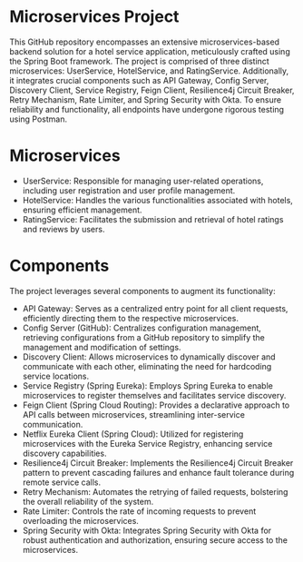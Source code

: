 # Microservices Project
This GitHub repository encompasses an extensive microservices-based backend solution for a hotel service application, meticulously crafted using the Spring Boot framework. The project is comprised of three distinct microservices: UserService, HotelService, and RatingService. Additionally, it integrates crucial components such as API Gateway, Config Server, Discovery Client, Service Registry, Feign Client, Resilience4j Circuit Breaker, Retry Mechanism, Rate Limiter, and Spring Security with Okta. To ensure reliability and functionality, all endpoints have undergone rigorous testing using Postman.

# Microservices
- UserService: Responsible for managing user-related operations, including user registration and user profile management.
- HotelService: Handles the various functionalities associated with hotels, ensuring efficient management.
- RatingService: Facilitates the submission and retrieval of hotel ratings and reviews by users.

# Components
The project leverages several components to augment its functionality:

- API Gateway: Serves as a centralized entry point for all client requests, efficiently directing them to the respective microservices.
- Config Server (GitHub): Centralizes configuration management, retrieving configurations from a GitHub repository to simplify the management and modification of settings.
- Discovery Client: Allows microservices to dynamically discover and communicate with each other, eliminating the need for hardcoding service locations.
- Service Registry (Spring Eureka): Employs Spring Eureka to enable microservices to register themselves and facilitates service discovery.
- Feign Client (Spring Cloud Routing): Provides a declarative approach to API calls between microservices, streamlining inter-service communication.
- Netflix Eureka Client (Spring Cloud): Utilized for registering microservices with the Eureka Service Registry, enhancing service discovery capabilities.
- Resilience4j Circuit Breaker: Implements the Resilience4j Circuit Breaker pattern to prevent cascading failures and enhance fault tolerance during remote service calls.
- Retry Mechanism: Automates the retrying of failed requests, bolstering the overall reliability of the system.
- Rate Limiter: Controls the rate of incoming requests to prevent overloading the microservices.
- Spring Security with Okta: Integrates Spring Security with Okta for robust authentication and authorization, ensuring secure access to the microservices.
